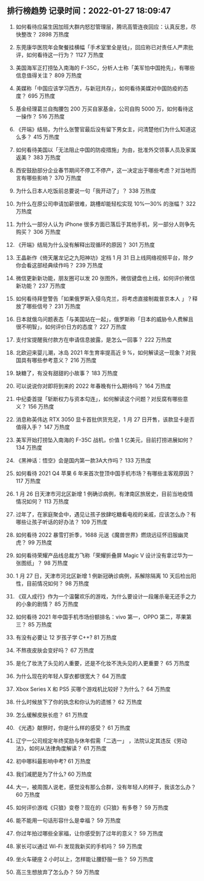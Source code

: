 
## 排行榜趋势 记录时间：2022-01-27 18:09:47
  
  1. 如何看待应届生因加班大群内怒怼管理层，腾讯高管连夜回应：认真反思，尽快整改？ 2898 万热度
    
  2. 东莞康华医院年会聚餐挂横幅「手术室里全是钱」，回应称已对责任人严肃批评，如何看待这一行为？ 1127 万热度
    
  3. 美国海军正打捞坠入南海的 F-35C，分析人士称「美军怕中国抢先」，有哪些信息值得关注？ 809 万热度
    
  4. 美媒称「中国应该学习西方，与新冠共存」，如何看待美媒对中国防疫的态度？ 695 万热度
    
  5. 基金经理葛兰自掏腰包 200 万买自家基金，公司自购 5000 万，如何看待这一操作？ 516 万热度
    
  6. 《开端》结局，为什么张警官最后没有留下男女主，问清楚他们为什么知道这么多？ 415 万热度
    
  7. 如何看待美国以「无法阻止中国的防疫措施」为由，批准外交领事人员及家属返美？ 383 万热度
    
  8. 西安鼓励部分企业春节期间不停工不停产，这一决定出于哪些考虑？对当地而言有哪些影响？ 370 万热度
    
  9. 为什么日本人吃饭前总要说一句「我开动了」？ 338 万热度
    
  10. 为什么在原公司申请加薪很难，跳槽却能轻松实现 10%—30% 的涨幅？ 322 万热度
    
  11. 为什么一部分人认为 iPhone 很多方面已落后于其他手机，另一部分人则争先购买？ 306 万热度
    
  12. 《开端》结局为什么没有解释出现循环的原因？ 301 万热度
    
  13. 王晶新作《倚天屠龙记之九阳神功》定档 1 月 31 日上线网络视频平台，除夕你会看这部经典续作吗？ 239 万热度
    
  14. 微信更新新功能，朋友圈可以发 20 张图外，微信键盘也上线，如何评价微信新功能？ 237 万热度
    
  15. 如何看待拜登警告「如果俄罗斯入侵乌克兰，将考虑直接制裁普京本人 」？释放了哪些信号？ 231 万热度
    
  16. 日本就俄乌问题表态「与美国站在一起」，俄罗斯称「日本的威胁令人费解且很不明智」，如何评价日方的态度？ 227 万热度
    
  17. 支付宝提醒我付款方在申请信息披露，是怎么一回事？ 222 万热度
    
  18. 北欧迎来婴儿潮，冰岛 2021 年生育率提高近 9 %，如何解读这一现象？对我国具有哪些参考意义？ 216 万热度
    
  19. 缺糖了，有没有甜甜的小故事？ 183 万热度
    
  20. 可以说说你对即将到来的 2022 年春晚有什么期待吗？ 164 万热度
    
  21. 中纪委首提「斩断权力与资本勾连」，如何解读这个问题？对反腐有哪些意义？ 156 万热度
    
  22. 消息称英伟达 RTX 3050 显卡首批供货充足，1 月 27 日开售，该款显卡是否值得入手？ 147 万热度
    
  23. 美军开始打捞坠入南海的 F-35C 战机，价值 1 亿美元，目前打捞进展如何？ 134 万热度
    
  24. 《黑神话：悟空》会是国内第一款3A大作吗？ 133 万热度
    
  25. 如何看待 2021 Q4 苹果 6 年来首次登顶中国手机市场？有哪些主客观原因？ 117 万热度
    
  26. 1 月 26 日天津市河北区新增 1 例确诊病例，有津南区旅居史，目前当地疫情情况如何？ 113 万热度
    
  27. 过年了，在家庭聚会中，遇见让孩子放肆吃糖看电视的亲戚，应该怎么办？有哪些让孩子听话的好办法？ 109 万热度
    
  28. 如何看待 2022 暴雪打折季，1688 元送《魔兽世界》燃烧远征怀旧服幽灵虎？ 99 万热度
    
  29. 如何看待荣耀产品线总裁方飞称「荣耀折叠屏 Magic V 设计没有拿过华为一张图纸」？ 98 万热度
    
  30. 1 月 27 日，天津市河北区新增 1 例新冠确诊病例，系解除隔离 10 天后检出阳性，目前情况如何？ 98 万热度
    
  31. 《双人成行》作为一个温馨欢乐的游戏，为什么要设计一段屠杀毫无还手之力的小象的剧情？ 85 万热度
    
  32. 如何看待 2021 年中国手机市场份额排名：vivo 第一，OPPO 第二，苹果第三？ 85 万热度
    
  33. 有没有必要让 12 岁孩子学 C++? 81 万热度
    
  34. 不熬夜皮肤会变好吗？ 67 万热度
    
  35. 是化了妆洗了头见的人重要，还是不化妆不洗头见的人更重要？ 65 万热度
    
  36. 为什么现在的年轻人穿衣都很宽大？ 64 万热度
    
  37. Xbox Series X 和 PS5 买哪个游戏机比较好？为什么？ 64 万热度
    
  38. 什么时候放下了你的执念和你认为的遗憾？ 62 万热度
    
  39. 怎么缓解皮肤长痘？ 61 万热度
    
  40. 《光遇》献祭时，你是什么样的感受？ 61 万热度
    
  41. 辽宁一公司规定年终奖励与休年假需「二选一」 ，法院认定其违反《劳动法》，如何从法律角度解读？ 61 万热度
    
  42. 初中哪科最影响中考? 61 万热度
    
  43. 我们减肥是为了什么? 60 万热度
    
  44. 大一，被周围人说老，感觉没有那么合群，没有年轻人的样子，我该怎么办？ 60 万热度
    
  45. 如何评价游戏《只狼》变卷？现在的《只狼》有多卷？ 59 万热度
    
  46. 能不能用一句话形容什么是幸福？ 59 万热度
    
  47. 你过年拍过哪些全家福，让你感受到了过年的意义？ 59 万热度
    
  48. 家长可以通过 Wi-Fi 发现我新买的手机吗？ 59 万热度
    
  49. 坐火车硬座 2 小时以上，怎样能让腰舒服一些？ 59 万热度
    
  50. 高三生想放弃了怎么办？ 59 万热度
    